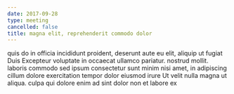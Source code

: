 ```yaml
---
date: 2017-09-28
type: meeting
cancelled: false
title: magna elit, reprehenderit commodo dolor
---
```

quis do in officia incididunt proident, deserunt aute eu elit, aliquip ut fugiat Duis Excepteur voluptate in occaecat ullamco pariatur. nostrud mollit. laboris commodo sed ipsum consectetur sunt minim nisi amet, in adipiscing cillum dolore exercitation tempor dolor eiusmod irure Ut velit nulla magna ut aliqua. culpa qui dolore enim ad sint dolor non et labore ex